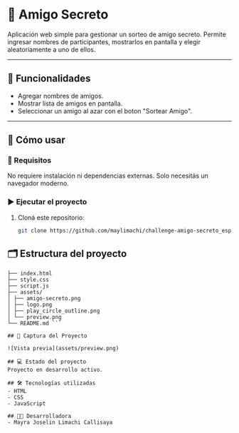 # 🎁 Amigo Secreto

Aplicación web simple para gestionar un sorteo de amigo secreto. Permite ingresar nombres de participantes, mostrarlos en pantalla y elegir aleatoriamente a uno de ellos.

---

## 📌 Funcionalidades

- Agregar nombres de amigos.
- Mostrar lista de amigos en pantalla.
- Seleccionar un amigo al azar con el boton "Sortear Amigo".

---

## 🚀 Cómo usar

### 🔧 Requisitos

No requiere instalación ni dependencias externas. Solo necesitás un navegador moderno.

### ▶️ Ejecutar el proyecto

1. Cloná este repositorio:
   ```bash
   git clone https://github.com/maylimachi/challenge-amigo-secreto_esp-main.git

## 🗂️ Estructura del proyecto 
``` amigo-secreto/ 
├── index.html 
├── style.css 
├── script.js 
├── assets/ 
│ ├── amigo-secreto.png 
│ ├── logo.png 
│ ├── play_circle_outline.png 
│ └── preview.png 
└── README.md ```

## 📸 Captura del Proyecto

![Vista previa](assets/preview.png)

## 💻 Estado del proyecto
Proyecto en desarrollo activo.

## 🛠️ Tecnologías utilizadas  
- HTML  
- CSS  
- JavaScript 

## 👩‍💻 Desarrolladora 
- Mayra Joselin Limachi Callisaya